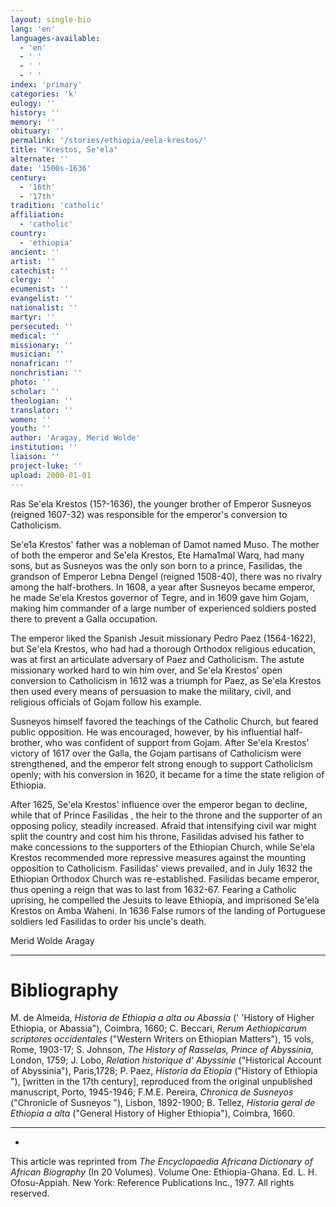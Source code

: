 ```yaml
---
layout: single-bio
lang: 'en'
languages-available:
  - 'en'
  - ' '
  - ' '
  - ' '
index: 'primary'
categories: 'k'
eulogy: ''
history: ''
memory: ''
obituary: ''
permalink: '/stories/ethiopia/eela-krestos/'
title: "Krestos, Se'ela"
alternate: ''
date: '1500s-1636'
century:
  - '16th'
  - '17th'
tradition: 'catholic'
affiliation:
  - 'catholic'
country:
  - 'ethiopia'
ancient: ''
artist: ''
catechist: ''
clergy: ''
ecumenist: ''
evangelist: ''
nationalist: ''
martyr: ''
persecuted: ''
medical: ''
missionary: ''
musician: ''
nonafrican: ''
nonchristian: ''
photo: ''
scholar: ''
theologian: ''
translator: ''
women: ''
youth: ''
author: 'Aragay, Merid Wolde'
institution: ''
liaison: ''
project-luke: ''
upload: 2000-01-01
---
```



Ras Se'ela Krestos (15?-1636), the younger brother of Emperor Susneyos (reigned 1607-32) was responsible for the emperor's conversion to Catholicism.

Se'e1a Krestos' father was a nobleman of Damot named Muso. The mother of both the emperor and Se'ela Krestos, Ete Hama1mal Warq, had many sons, but as Susneyos was the only son born to a prince, Fasilidas, the grandson of Emperor Lebna Dengel (reigned 1508-40), there was no rivalry among the half-brothers. In 1608, a year after Susneyos became emperor, he made Se'ela Krestos governor of Tegre, and in 1609 gave him Gojam, making him commander of a large number of experienced soldiers posted there to prevent a Galla occupation.

The emperor liked the Spanish Jesuit missionary Pedro Paez (1564-1622), but Se'ela Krestos, who had had a thorough Orthodox religious education, was at first an articulate adversary of Paez and Catholicism. The astute missionary worked hard to win him over, and Se'ela Krestos' open conversion to Catholicism in 1612 was a triumph for Paez, as Se'ela Krestos then used every means of persuasion to make the military, civil, and religious officials of Gojam follow his example.

Susneyos himself favored the teachings of the Catholic Church, but feared public opposition. He was encouraged, however, by his influential half-brother, who was confident of support from Gojam. After Se'ela Krestos' victory of 1617 over the Galla, the Gojam partisans of Catholicism were strengthened, and the emperor felt strong enough to support Catholicism openly; with his conversion in 1620, it became for a time the state religion of Ethiopia.

After 1625, Se'ela Krestos' influence over the emperor began to decline, while that of Prince Fasilidas , the heir to the throne and the supporter of an opposing policy, steadily increased. Afraid that intensifying civil war might split the country and cost him his throne, Fasilidas advised his father to make concessions to the supporters of the Ethiopian Church, while Se'ela Krestos recommended more repressive measures against the mounting opposition to Catholicism. Fasilidas' views prevailed, and in July 1632 the Ethiopian Orthodox Church was re-established. Fasilidas became emperor, thus opening a reign that was to last from 1632-67. Fearing a Catholic uprising, he compelled the Jesuits to leave Ethiopia, and imprisoned Se'ela Krestos on Amba Waheni. In 1636 False rumors of the landing of Portuguese soldiers led Fasilidas to order his uncle's death.

Merid Wolde Aragay

---

# Bibliography

M. de Almeida, *Historia de Ethiopia a alta ou Abassia* (' 'History of Higher Ethiopia, or Abassia"), Coimbra, 1660; C. Beccari, *Rerum Aethiopicarum scriptores occidentales* ("Western Writers on Ethiopian Matters"), 15 vols, Rome, 1903-17; S. Johnson, *The History of Rasselas, Prince of Abyssinia*, London, 1759; J. Lobo, *Relation historique d' Abyssinie* ("Historical Account of Abyssinia"), Paris,1728; P. Paez, *Historia da Etiopia* ("History of Ethiopia "), [written in the 17th century], reproduced from the original unpublished manuscript, Porto, 1945-1946; F.M.E. Pereira, *Chronica de Susneyos* ("Chronicle of Susneyos "), Lisbon, 1892-1900; B. Tellez, *Historia geral de Ethiopia a alta* ("General History of Higher Ethiopia"), Coimbra, 1660.

---
*

This article was reprinted from *The Encyclopaedia Africana Dictionary of African Biography* (In 20 Volumes). Volume One: Ethiopia-Ghana. Ed. L. H. Ofosu-Appiah. New York: Reference Publications Inc., 1977.  All rights reserved.

